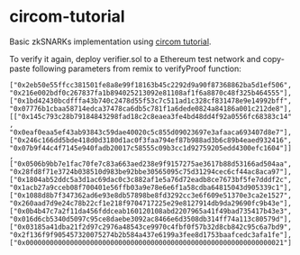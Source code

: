# circom-tutorial

Basic zkSNARKs implementation using [circom tutorial](https://github.com/iden3/circom/blob/master/TUTORIAL.md).

To verify it again, deploy verifier.sol to a Ethereum test network and copy-paste following parameters from remix to verifyProof function:

`["0x2eb50e55ffcc381501fe8a8e99f18163b45c2292d9a90f87368862ba5d1ef506", "0x216e002bdf0c267837fa1b894025213092e81108af1f6a8870c48f325b464555"],["0x1bd42430bcdfffa43b740c2478d55f53c7c511ad1c328cf831478e9e14992bff", "0x07776b1cbaa58714edca37478ca6db5c781f1a6dede0824a84186a001c212de8"],[["0x145c793c28b79184843298fad18c2c8eaea3fe4bd48dd4f92a0556fc68383c14", "0x0eaf0eaa5ef43ab93843c59dae40020c5c855d09023697e3afaaca693407d8e7"],["0x246c166dd5bde418d0d3180d1ac0f3faa794ef87b988ad3b6c89b4eaed932416", "0x07b9f44c4f7145e940fadb20017c58555c09b3cc1d92759205edd4300efc1604"]],["0x0506b9bb7e1fac70fe7c83a663aed238e9f9157275ae3617b88d53166ad504aa", "0x28fd8f71e3724b038510d983be92bbe30565095c75d31294cec6cf44ac8aca97"],["0x1804ab52ddc5a3d1ac69dac0c3c882af1e5a76d72eadb8ce7673bf5fe7dddf2c", "0x1acb27a9cceb08f700401e56ffb03a9e78e6e6f1a58cdba64815043d905339c1"],["0x1088d8b7f347362ad6e93e8db57898be8fd3292cc3e6f609e51370e3ca2e1527", "0x260aad7d9e24c78b22cf1e218f9704717225e29e8127914db9da29690fc9b43e"],["0x0b4b47c7a2f11da456fddceab160120108abd2207965a41f49bad735417b43e3", "0x016d6cb5340d5097c95ce8daebe3092ac8466e6d3508db314ff74a113c80579d"],["0x03185a41dba21f2d97c2976a48543ce9970c4fbf0f57b32d8cb842c95c6a7bd9", "0x2f136f9f905457320075274b2b584a437e6199a3fee8d1753baafcedc3afa1fe"],["0x0000000000000000000000000000000000000000000000000000000000000021"]`
